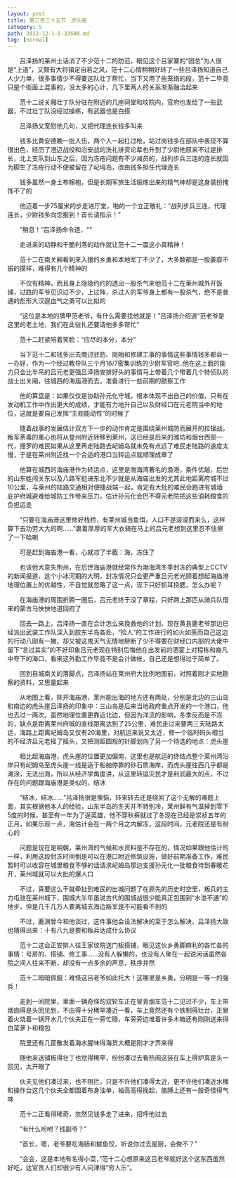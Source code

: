 ```yaml
---
layout: post
title: 第三百三十五节　虎头崖
category: 5
path: 2012-12-1-5-33500.md
tag: [normal]
---
```


　　吕泽扬的莱州土话消了不少范十二的防范，眼见这个吕家寨的“团总”为人很是“上道”，又颇有大将镇定自若之风，范十二心情稍稍好转了一些吕泽扬知道自己人少力单，很多事情少不得要这队壮丁帮忙，当下又用了些笼络的段，范十二毕竟只是个街面上混事的，没太多的心计，几下里两人的关系渐渐融洽起来

　　范十二说关厢壮丁队分驻在附近的几座祠堂和坟院内，官府也发给了一些武器，不过壮丁队没经过操练，有武器也是白搭

　　吕泽扬又宽慰他几句，又把代理连长钱多叫来

　　钱多比黄安德晚一批入伍，两个人一起扛过枪，站过岗钱多在部队中表现不算很出色，经历了澄迈战役和治安战的洗礼排资论辈也升到了少尉他原来不过是排长，北上支队到山东之后，因为冻疮问题有不少减员的，战列步兵三连的连长就因为脚生了冻疮行动不便被留在了屺坶岛，改由钱多担任代理连长

　　钱多虽然一身土布棉袍，但是长期军旅生活锻炼出来的精气神却是这身装扮掩饰不了的

　　他迈着一步75厘米的步走进厅堂，啪的一个立正敬礼：“战列步兵三连，代理连长，少尉钱多向您报到！首长请指示！”

　　“稍息！”吕泽扬命令道，“”

　　走进来的动静和干脆利落的动作就让范十二一震这小真精神！

　　范十二在南关厢看到来入援的乡勇和本地军丁不少了，大多数都是一股萎靡不振的摸样，难得有几个精神的

　　不仅有精神，而且身上隐隐约约的透出一股杀气来他范十二在莱州城外开饭铺，过路的军爷见识过不少，上过阵，杀过人的军爷身上都有一股杀气，绝不是普通的彪形大汉逞血气之勇可以比拟的

　　“这位是本地的牌甲范老爷，有什么需要找他就是！”吕泽扬介绍道“范老爷是这里的老土地，我们在此驻扎还要请他多多帮忙”

　　范十二赶紧陪着笑脸：“应尽的本分，本分”

　　当下范十二和钱多出去商讨驻防、岗哨和修建工事的事情这些事情钱多都会一一办好，作为一个经过教导队三个月16/7密集训练的少尉军官吧..他在这上面的能力只会比半吊的吕元老更强吕泽扬安排好头的事情马上带着几个带着几个特侦队的战士出关厢，往城西的海庙港而去，准备进行一些前期的勘察工作

　　他的算盘是：如果仅仅是协助孙元化守城，根本体现不出自己的价值，只有在发动机工作中作出更大的成绩，才能有力地升自己以及财经口在元老院当中的地位，这就是要自己发挥“主观能动性”的时候了

　　随着战事的发展估计双方下一步的动作肯定是围绕莱州城防而展开的拉锯战，叛军荼毒的重心也将从登州附近转移到莱州，这已经是后来的潍坊和烟台西部一代，搜罗的难民如果从这里再走陆路去屺姆岛就未免有点远了难民走陆路的速度太慢，于是在莱州附近找一个合适的港口当转运点就顺理成章了

　　他算在城西的海庙港作为转运点，这里是渤海湾著名的渔港，条件优越，后世的山东姓闯关东以及八路军挺进东北不少就是从海庙出发的尤其此地距离府城不过10公里，与莱州的陆路交通相对便捷战端一起，肯定有大批的难民会跑进有城墙庇护府城避难给城防工作带来压力，估计孙元化会巴不得元老院把这些消耗粮食的负担运走

　　“只要在海庙港这里修好栈桥，有莱州城当鱼饵，人口不是滚滚而来么，这样算下去功劳大大的啊……”裹着厚厚的军大衣骑在马上的吕元老想到这里忍不住擦了一下哈喇

　　可是赶到海庙港一看，心就凉了半截：海，冻住了

　　也该他大意失荆州，在后世海庙港就经常作为渤海湾冬季封冻的典型上CCTV的新闻报道，这个小冰河期的大明，封冻情况只会更严重吕元老光顾着想起海庙港地理位置上的优越性，不自觉就忽略了这一点，现下只好抓耳挠腮，怎么办呢？

　　在海庙港的周围折腾一圈后，吕元老终于没了章程，只好跨上那匹从骑兵队借来的蒙古马怏怏地道回府了

　　回去一路上，吕泽扬一直在合计怎么来挽救他的计划，现在黄县鹿老爷那边已经派出武装工作队深入到胶东半岛各处，“捡人”的工作进行的如火如荼而自己这边的行动八刚有一撇，却又被这鬼天气无情地掰断了少不得要在财经口内部的大佬中留下“言过其实”的不好印象吕元老现在特别后悔他在出发前的酒宴上对程栋和裔凡中夸下的海口，看来这外勤工作毕竟不是会计做帐，自己还是想得过于简单了。

　　回到县城南关的落脚点，吕泽扬站在莱州府大比例地图前，对照着刚才实地勘察的资料，又思量起来

　　从地图上看，除开海庙港，莱州能出海的地方还有两处，分别是北边的三山岛和南边的虎头崖吕泽扬的印象中：三山岛是后来当地政府重点开发的一个港口，他也去过一两次，虽然地理位置更靠近北边，但因为洋流的影响，冬季反而是不冻的，缺点是距离莱州府城的直线距离达到了25公里，难民走过来要两三天陆路太远，海路上距离屺姆岛又仅有20海里，对航运来说又太近，修一个临时码头相当的不经济吕元老摇了摇头，又把测距圆规的针脚划向了另一个待选的地点：虎头崖

　　相比起海庙港，虎头崖的位置更加偏南，这里也是航运的终结点整个莱州湾沿岸只有屺姆岛至虎头崖一线是适于船舶停靠的砂石质海岸，而虎头崖往西几乎都是滩涂，无法出海，所以从经济学角度讲，从这里转运灾民才是利润最大的点，不过存在的问题跟海庙港是类似的，结冰

　　“结冰，结冰……”吕泽扬很是懊恼，转来转去还是绕回了这个无解的难题上面，其实根据他本人的经验，山东半岛的冬天并不特别冷，莱州鲜有气温掉到零下5度的时候，甚至有一年为了逞英雄，他不穿秋裤就过了冬现在已经是崇祯五年的正月，如果乐观一点，海估计会在一两个月之内解冻，这段时间，元老院还是有耐心的

　　问题是现在是明朝，莱州湾的气候和水资料是不存在的，情况如果跟他估计的一样，利用这段封冻时间倒是可以在港口附近修筑设施，做好前期准备工作，难民暂时可以收容在城里粮食不够的话请求屺姆岛那边支援孙元化一批粮食待到春暖花开，莱州城就可以大批的爆人口

　　不过，真要这么干就牵扯到难民的出城问题了在原先的历史时空里，叛兵的主力屯驻在莱州城下，围城大半年虽说古代的围城战很少能真正包围到“水泄不通”的地步，但是几千几万人要离城去海边叛军是不可能看不到的

　　不过，鹿渊曾今和他谈过，这件事他会设法解决的至于怎么解决，吕泽扬大致也猜得出来：十有八九是要和叛兵达成什么协议

　　范十二这会正安排人往王家坟院送门板搭铺，眼见这伙乡勇脚麻利的各忙各的事情：号房的、搭铺、修工事……没有人躲懒的，也没有人聚在一起说闲话虽然各院之间人往来不断，却没有一点多余的声息，秩序井然

　　范十二暗暗佩服：难怪这吕老爷如此托大！这哪里是乡勇，分明是一等一的强兵！

　　走到一间院里，里面一辆奇怪的双轮车正在冒青烟车范十二见过不少，车上带烟囱得是头回见到，不由得十分稀罕凑近一看，车上竟然还有个铁制得灶台，正冒着火烧着一锅开水几个伙夫正在一旁忙碌，车旁旁边堆着许多木箱还有刚刚送来得白菜萝卜和粮包

　　院里还有几筐散发着海水腥味得海货大概是刚才才弄来得

　　随他来送铺板得壮丁也觉得稀罕，纷纷凑过去看热闹这装在车上得炉真是头一回见，太开眼了

　　伙夫见他们凑过来，也不阻拦，只是不许他们凑得太近，更不许他们凑近水桶和操作台这几个伙夫全都围着布身油单，袖高高得挽起，胳膊上还有一股奇怪得气味

　　范十二正看得稀奇，忽然见钱多走了进来，招呼他过去

　　“有什么吩咐？钱副爷？”

　　“首长，嗯，老爷要吃海肠和鲅鱼饺，听说你过去是厨，会做不？”

　　“会会，这是本地有名得小菜，”范十二心想原来这吕老爷就好这个这东西虽然好吃，达官贵人们却很少有人问津得“穷人乐”。